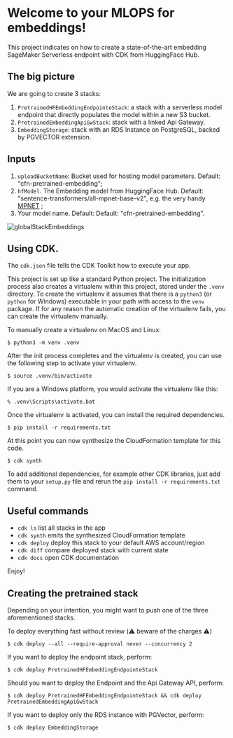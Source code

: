 # Welcome to your MLOPS for embeddings!

This project indicates on how to create a state-of-the-art embedding SageMaker Serverless endpoint with CDK from HuggingFace Hub.


## The big picture

We are going to create 3 stacks:
1. `PretrainedHFEmbeddingEndpointeStack`: a stack with a serverless model endpoint that directly populates the model within a new S3 bucket. 
2. `PretrainedEmbeddingApiGwStack`:  stack with a linked Api Gateway.
3. `EmbeddingStorage`: stack with an RDS Instance on PostgreSQL, backed by PGVECTOR extension.


## Inputs

1. `uploadBucketName`: Bucket used for hosting model parameters. Default: "cfn-pretrained-embedding";
2. `hfModel`. The Embedding model from HuggingFace Hub. Default: "sentence-transformers/all-mpnet-base-v2", e.g. the very handy [MPNET](https://huggingface.co/sentence-transformers/all-mpnet-base-v2) ;  
3. Your model name. Default: Default: "cfn-pretrained-embedding".

![globalStackEmbeddings](https://github.com/mNemlaghi/cloud-embeddings/assets/12110853/dbc1689a-f050-4925-a334-cee70e04eb36)


## Using CDK.

The `cdk.json` file tells the CDK Toolkit how to execute your app.

This project is set up like a standard Python project.  The initialization
process also creates a virtualenv within this project, stored under the `.venv`
directory.  To create the virtualenv it assumes that there is a `python3`
(or `python` for Windows) executable in your path with access to the `venv`
package. If for any reason the automatic creation of the virtualenv fails,
you can create the virtualenv manually.

To manually create a virtualenv on MacOS and Linux:

```
$ python3 -m venv .venv
```

After the init process completes and the virtualenv is created, you can use the following
step to activate your virtualenv.

```
$ source .venv/bin/activate
```

If you are a Windows platform, you would activate the virtualenv like this:

```
% .venv\Scripts\activate.bat
```

Once the virtualenv is activated, you can install the required dependencies.

```
$ pip install -r requirements.txt
```

At this point you can now synthesize the CloudFormation template for this code.

```
$ cdk synth
```

To add additional dependencies, for example other CDK libraries, just add
them to your `setup.py` file and rerun the `pip install -r requirements.txt`
command.

## Useful commands

 * `cdk ls`          list all stacks in the app
 * `cdk synth`       emits the synthesized CloudFormation template
 * `cdk deploy`      deploy this stack to your default AWS account/region
 * `cdk diff`        compare deployed stack with current state
 * `cdk docs`        open CDK documentation

Enjoy!

## Creating the pretrained stack
Depending on your intention, you might want to push one of the three aforementioned stacks.

To deploy everything fast without review (⚠️️ ️be️war️e of️ the ️charge️s ⚠️)

```
$ cdk deploy --all --require-approval never --concurrency 2
```

If you want to deploy the endpoint stack, perform:

```
$ cdk deploy PretrainedHFEmbeddingEndpointeStack
```

Should you want to deploy the Endpoint and the Api Gateway API, perform:

```
$ cdk deploy PretrainedHFEmbeddingEndpointeStack && cdk deploy PretrainedEmbeddingApiGwStack
```

If you want to deploy only the RDS instance with PGVector, perform:

```
$ cdk deploy EmbeddingStorage
```

